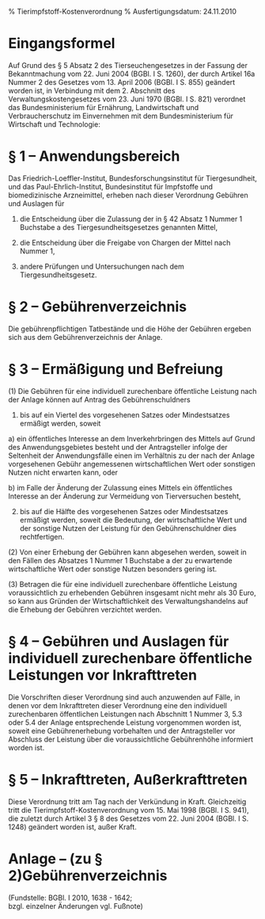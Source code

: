 % Tierimpfstoff-Kostenverordnung
% Ausfertigungsdatum: 24.11.2010
 
# Eingangsformel

Auf Grund des § 5 Absatz 2 des Tierseuchengesetzes in der Fassung der Bekanntmachung vom 22. Juni 2004 (BGBl. I S. 1260), der durch Artikel 16a Nummer 2 des Gesetzes vom 13. April 2006 (BGBl. I S. 855) geändert worden ist, in Verbindung mit dem 2. Abschnitt des Verwaltungskostengesetzes vom 23. Juni 1970 (BGBl. I S. 821) verordnet das Bundesministerium für Ernährung, Landwirtschaft und Verbraucherschutz im Einvernehmen mit dem Bundesministerium für Wirtschaft und Technologie:

# § 1 – Anwendungsbereich

Das Friedrich-Loeffler-Institut, Bundesforschungsinstitut für Tiergesundheit, und das Paul-Ehrlich-Institut, Bundesinstitut für Impfstoffe und biomedizinische Arzneimittel, erheben nach dieser Verordnung Gebühren und Auslagen für

1. die Entscheidung über die Zulassung der in § 42 Absatz 1 Nummer 1 Buchstabe a des Tiergesundheitsgesetzes genannten Mittel,

2. die Entscheidung über die Freigabe von Chargen der Mittel nach Nummer 1,

3. andere Prüfungen und Untersuchungen nach dem Tiergesundheitsgesetz.

# § 2 – Gebührenverzeichnis

Die gebührenpflichtigen Tatbestände und die Höhe der Gebühren ergeben sich aus dem Gebührenverzeichnis der Anlage.

# § 3 – Ermäßigung und Befreiung

(1) Die Gebühren für eine individuell zurechenbare öffentliche Leistung nach der Anlage können auf Antrag des Gebührenschuldners

1. bis auf ein Viertel des vorgesehenen Satzes oder Mindestsatzes ermäßigt werden, soweit

a) ein öffentliches Interesse an dem Inverkehrbringen des Mittels auf Grund des Anwendungsgebietes besteht und der Antragsteller infolge der Seltenheit der Anwendungsfälle einen im Verhältnis zu der nach der Anlage vorgesehenen Gebühr angemessenen wirtschaftlichen Wert oder sonstigen Nutzen nicht erwarten kann, oder

b) im Falle der Änderung der Zulassung eines Mittels ein öffentliches Interesse an der Änderung zur Vermeidung von Tierversuchen besteht,

2. bis auf die Hälfte des vorgesehenen Satzes oder Mindestsatzes ermäßigt werden, soweit die Bedeutung, der wirtschaftliche Wert und der sonstige Nutzen der Leistung für den Gebührenschuldner dies rechtfertigen.

(2) Von einer Erhebung der Gebühren kann abgesehen werden, soweit in den Fällen des Absatzes 1 Nummer 1 Buchstabe a der zu erwartende wirtschaftliche Wert oder sonstige Nutzen besonders gering ist.

(3) Betragen die für eine individuell zurechenbare öffentliche Leistung voraussichtlich zu erhebenden Gebühren insgesamt nicht mehr als 30 Euro, so kann aus Gründen der Wirtschaftlichkeit des Verwaltungshandelns auf die Erhebung der Gebühren verzichtet werden.

# § 4 – Gebühren und Auslagen für individuell zurechenbare öffentliche Leistungen vor Inkrafttreten

Die Vorschriften dieser Verordnung sind auch anzuwenden auf Fälle, in denen vor dem Inkrafttreten dieser Verordnung eine den individuell zurechenbaren öffentlichen Leistungen nach Abschnitt 1 Nummer 3, 5.3 oder 5.4 der Anlage entsprechende Leistung vorgenommen worden ist, soweit eine Gebührenerhebung vorbehalten und der Antragsteller vor Abschluss der Leistung über die voraussichtliche Gebührenhöhe informiert worden ist.

# § 5 – Inkrafttreten, Außerkrafttreten

Diese Verordnung tritt am Tag nach der Verkündung in Kraft. Gleichzeitig tritt die Tierimpfstoff-Kostenverordnung vom 15. Mai 1998 (BGBl. I S. 941), die zuletzt durch Artikel 3 § 8 des Gesetzes vom 22. Juni 2004 (BGBl. I S. 1248) geändert worden ist, außer Kraft.

# Anlage – (zu § 2)Gebührenverzeichnis

(Fundstelle: BGBl. I 2010, 1638 - 1642;  
bzgl. einzelner Änderungen vgl. Fußnote)

  
  
